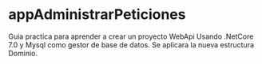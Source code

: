 # appAdministrarPeticiones
Guia practica para aprender a crear un proyecto WebApi Usando .NetCore 7.0 y Mysql como gestor de base de datos. Se aplicara la nueva estructura Dominio.
